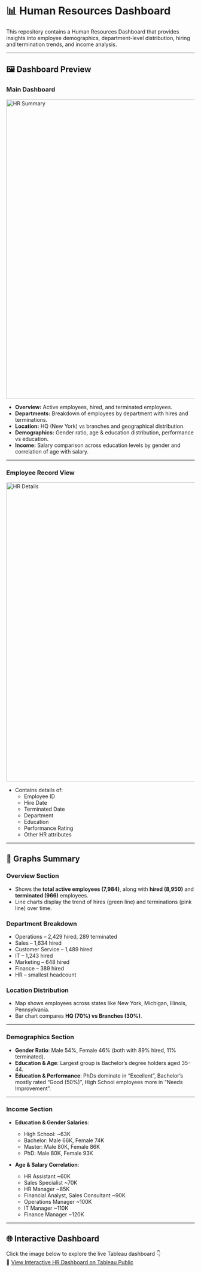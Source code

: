 # 📊 Human Resources Dashboard

This repository contains a Human Resources Dashboard that provides insights into employee demographics, department-level distribution, hiring and termination trends, and income analysis.  

---

## 🖼 Dashboard Preview

### Main Dashboard
<img width="1400" height="800" alt="HR  Summary" src="https://github.com/user-attachments/assets/b4672c18-ea57-429d-b935-460ed2de7050" />


- **Overview:** Active employees, hired, and terminated employees.  
- **Departments:** Breakdown of employees by department with hires and terminations.  
- **Location:** HQ (New York) vs branches and geographical distribution.  
- **Demographics:** Gender ratio, age & education distribution, performance vs education.  
- **Income:** Salary comparison across education levels by gender and correlation of age with salary.  

---

### Employee Record View

<img width="1400" height="800" alt="HR  Details" src="https://github.com/user-attachments/assets/3c820553-4095-4f7a-9acb-4f0e2fc4c6d0" />

- Contains details of:  
  - Employee ID  
  - Hire Date  
  - Terminated Date  
  - Department  
  - Education  
  - Performance Rating  
  - Other HR attributes  

---

## 📌 Graphs Summary

### Overview Section
- Shows the **total active employees (7,984)**, along with **hired (8,950)** and **terminated (966)** employees.  
- Line charts display the trend of hires (green line) and terminations (pink line) over time.  

### Department Breakdown
- Operations – 2,429 hired, 289 terminated  
- Sales – 1,634 hired  
- Customer Service – 1,489 hired  
- IT – 1,243 hired  
- Marketing – 648 hired  
- Finance – 389 hired  
- HR – smallest headcount  

### Location Distribution
- Map shows employees across states like New York, Michigan, Illinois, Pennsylvania.  
- Bar chart compares **HQ (70%) vs Branches (30%)**.  

---

### Demographics Section
- **Gender Ratio**: Male 54%, Female 46% (both with 89% hired, 11% terminated).  
- **Education & Age**: Largest group is Bachelor’s degree holders aged 35–44.  
- **Education & Performance**: PhDs dominate in “Excellent”, Bachelor’s mostly rated “Good (50%)”, High School employees more in “Needs Improvement”.  

---

### Income Section
- **Education & Gender Salaries**:  
  - High School: ~63K  
  - Bachelor: Male 66K, Female 74K  
  - Master: Male 80K, Female 86K  
  - PhD: Male 80K, Female 93K  

- **Age & Salary Correlation**:  
  - HR Assistant ~60K  
  - Sales Specialist ~70K  
  - HR Manager ~85K  
  - Financial Analyst, Sales Consultant ~90K  
  - Operations Manager ~100K  
  - IT Manager ~110K  
  - Finance Manager ~120K  

---

## 🌐 Interactive Dashboard

Click the image below to explore the live Tableau dashboard 👇  
🔗 [View Interactive HR Dashboard on Tableau Public](https://public.tableau.com/app/profile/puli.bharat/viz/HRDashboard_17573076736730/HRSummary)
